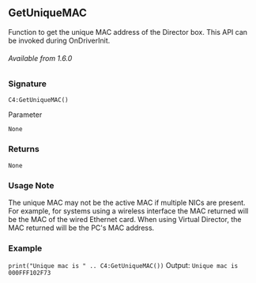 ## GetUniqueMAC

Function to get the unique MAC address of the Director box. This API can be invoked during OnDriverInit.

###### Available from 1.6.0


### Signature

`C4:GetUniqueMAC()`


Parameter

`None`


### Returns

`None`


### Usage Note

The unique MAC may not be the active MAC if multiple NICs are present. For example, for systems using a wireless interface the MAC returned will be the MAC of the wired Ethernet card. When using Virtual Director, the MAC returned will be the PC's MAC address.


### Example

`print("Unique mac is " .. C4:GetUniqueMAC())`
Output: `Unique mac is 000FFF102F73`
